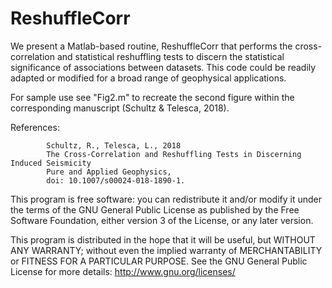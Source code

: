 # ReshuffleCorr

We present a Matlab-based routine, ReshuffleCorr that performs the cross-correlation and statistical reshuffling tests to discern the statistical significance of associations between datasets.  This code could be readily adapted or modified for a broad range of geophysical applications.

For sample use see "Fig2.m" to recreate the second figure within the corresponding manuscript (Schultz & Telesca, 2018).

References: 
            
            Schultz, R., Telesca, L., 2018
            The Cross-Correlation and Reshuffling Tests in Discerning Induced Seismicity
            Pure and Applied Geophysics, 
            doi: 10.1007/s00024-018-1890-1.

This program is free software: you can redistribute it and/or modify it under the terms of the GNU General Public License as published by the Free Software Foundation, either version 3 of the License, or any later version.

This program is distributed in the hope that it will be useful, but WITHOUT ANY WARRANTY; without even the implied warranty of MERCHANTABILITY or FITNESS FOR A PARTICULAR PURPOSE.  See the GNU General Public License for more details: http://www.gnu.org/licenses/
